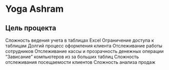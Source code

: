 # Yoga Ashram

## Цель процекта
Сложность ведения учета в таблицах Excel
Ограничение доступа к таблицам
Долгий процесс оформления клиента
Отслеживание работы сотрудников
Отслеживание кассы и прозрачность денежных операции
“Зависание”  компьютеров из за больших таблиц
Сложность отслеживания посещаемости клиентов 
Сложность анализа  продаж
